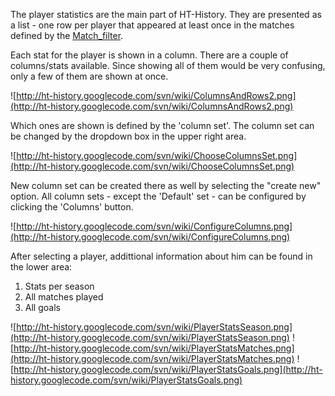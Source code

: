 The player statistics are the main part of HT-History. They are presented as a list - one row per player that appeared at least once in the matches defined by the [Match\_filter](Match_filter.md).

Each stat for the player is shown in a column. There are a couple of columns/stats available. Since showing all of them would be very confusing, only a few of them are shown at once.

![http://ht-history.googlecode.com/svn/wiki/ColumnsAndRows2.png](http://ht-history.googlecode.com/svn/wiki/ColumnsAndRows2.png)

Which ones are shown is defined by the 'column set'. The column set can be changed by the dropdown box in the upper right area.

![http://ht-history.googlecode.com/svn/wiki/ChooseColumnsSet.png](http://ht-history.googlecode.com/svn/wiki/ChooseColumnsSet.png)

New column set can be created there as well by selecting the "create new" option. All column sets - except the 'Default' set - can be configured by clicking the 'Columns' button.

![http://ht-history.googlecode.com/svn/wiki/ConfigureColumns.png](http://ht-history.googlecode.com/svn/wiki/ConfigureColumns.png)


After selecting a player, addittional information about him can be found in the lower area:
  1. Stats per season
  1. All matches played
  1. All goals

![http://ht-history.googlecode.com/svn/wiki/PlayerStatsSeason.png](http://ht-history.googlecode.com/svn/wiki/PlayerStatsSeason.png)
![http://ht-history.googlecode.com/svn/wiki/PlayerStatsMatches.png](http://ht-history.googlecode.com/svn/wiki/PlayerStatsMatches.png)
![http://ht-history.googlecode.com/svn/wiki/PlayerStatsGoals.png](http://ht-history.googlecode.com/svn/wiki/PlayerStatsGoals.png)